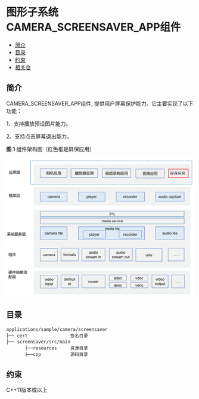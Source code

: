 # 图形子系统CAMERA\_SCREENSAVER\_APP组件<a name="ZH-CN_TOPIC_0000001130489941"></a>

-   [简介](#section132119717356)
-   [目录](#section176641621345)
-   [约束](#section722512541395)
-   [相关仓](#section16511040154318)

## 简介<a name="section132119717356"></a>

CAMERA\_SCREENSAVER\_APP组件, 提供用户屏幕保护能力。它主要实现了以下功能：

1、支持播放预设图片能力。

2、支持点击屏幕退出能力。

**图 1**  组件架构图（红色框是屏保应用）<a name="fig4460722185514"></a>  


![](figures/screensaver.png)

## 目录<a name="section176641621345"></a>

```
applications/sample/camera/screensaver
├── cert                签名目录
├── screensaver/src/main
       ├──resources     资源目录
       ├──cpp           源码目录
```

## 约束<a name="section722512541395"></a>

C++11版本或以上



